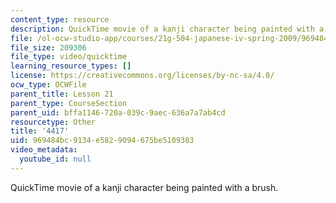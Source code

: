 ```yaml
---
content_type: resource
description: QuickTime movie of a kanji character being painted with a brush.
file: /ol-ocw-studio-app/courses/21g-504-japanese-iv-spring-2009/969484bc9134e5829094675be5109383_4417.mov
file_size: 209306
file_type: video/quicktime
learning_resource_types: []
license: https://creativecommons.org/licenses/by-nc-sa/4.0/
ocw_type: OCWFile
parent_title: Lesson 21
parent_type: CourseSection
parent_uid: bffa1146-720a-039c-9aec-636a7a7ab4cd
resourcetype: Other
title: '4417'
uid: 969484bc-9134-e582-9094-675be5109383
video_metadata:
  youtube_id: null
---
```

QuickTime movie of a kanji character being painted with a brush.